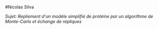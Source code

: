 #Nicolas Silva

*Sujet: Repliement d'un modèle simplifié de protéine par un algorithme de Monte-Carlo et échange de répliques*

